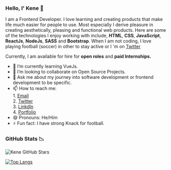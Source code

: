 ### Hello, I' Kene 👋

I am a Frontend Developer. I love learning and creating products that make life much easier for people to use. Most especially I derive pleasure in creating aesthetically, pleasing and functional web products.
Here are some of the technologies I enjoy working with include, **HTML**, **CSS**, **JavaScript**, **ReactJs**, **NodeJs**, **SASS** and **Bootstrap**.
When I am not coding, I love playing football (soccer) in other to stay active or I 'm on [Twitter](https://twitter.com/RealKeneNwobodo)

Currently, I am available for hire for **open roles** and **paid Internships.**


- 🌱 I’m currently learning VueJs.
- 👯 I’m looking to collaborate on Open Source Projects.
- 💬 Ask me about my journey into software development or frontend development to be specific.
- 📫 How to reach me: </br>1. [Email](mailto:nwobodokenechukwu2@gmail.com?subject=)</br>2. [Twitter](https://twitter.com/RealKeneNwobodo)</br>3. [Linkdln](https://www.linkedin.com/in/kenechukwu-nwobodo-8a30171a2)</br>
                         4. [Portfolio](https://kenedev.netlify.app/)
- 😄 Pronouns: He/Him
- ⚡ Fun fact: I have strong Knack for football.


### GitHub Stats :chart_with_downwards_trend:

![Kene GitHub Stars](https://github-readme-stats.vercel.app/api?username=keneNwobodo&count_private=true&show_icons=true&theme=gruvbox&hide=stars,issues&api/pin?username=keneNwobodo&repo=github-readme-stats)

[![Top Langs](https://github-readme-stats.vercel.app/api/top-langs/?username=keneNwobodo&layout=compact&langs_count=10&theme=cobalt)](https://github.com/keneNwobodo/github-readme-stats)
